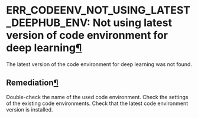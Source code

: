 ERR\_CODEENV\_NOT\_USING\_LATEST\_DEEPHUB\_ENV: Not using latest version of code environment for deep learning[¶](#err-codeenv-not-using-latest-deephub-env-not-using-latest-version-of-code-environment-for-deep-learning "Permalink to this heading")
=======================================================================================================================================================================================================================================================


The latest version of the code environment for deep learning was not found.



Remediation[¶](#remediation "Permalink to this heading")
--------------------------------------------------------


Double\-check the name of the used code environment.
Check the settings of the existing code environments.
Check that the latest code environment version is installed.